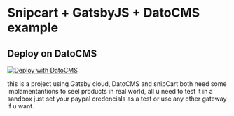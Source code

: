# Snipcart + GatsbyJS + DatoCMS example

## Deploy on DatoCMS

[![Deploy with DatoCMS](https://dashboard.datocms.com/deploy/button.svg)](https://dashboard.datocms.com/deploy?repo=datocms/snipcart-gatsby-demo)

this is a project using Gatsby cloud, DatoCMS and snipCart both need some implamentantions to seel products in real world, all u need to test it in a sandbox just set your paypal credencials as a test or use any other gateway if u want.
